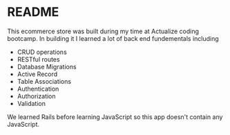 # README

This ecommerce store was built during my time at Actualize coding bootcamp.
In building it I learned a lot of back end fundementals including 
- CRUD operations
- RESTful routes
- Database Migrations
- Active Record
- Table Associations
- Authentication
- Authorization
- Validation

We learned Rails before learning JavaScript so this app doesn't contain any JavaScript.

